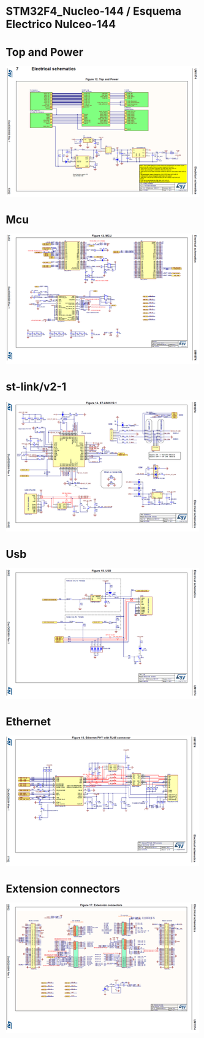 # STM32F4_Nucleo-144 / Esquema Electrico Nulceo-144

# Top and Power
<img src="top and power.png"><br>
#             Mcu
<img src="mcu.png"><br>
# st-link/v2-1
<img src="st-link_v2-1.png"><br>
# Usb
<img src="usb.png"><br>
# Ethernet
<img src="ethernet PHY with R-45 connector.png"><br>
# Extension connectors
<img src="extension connectors.png">
